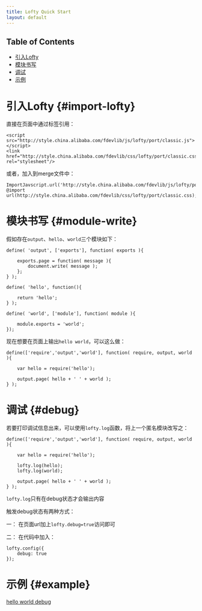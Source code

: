 ```yaml
---
title: Lofty Quick Start
layout: default
---
```


## Table of Contents

* [引入Lofty](#import-lofty)
* [模块书写](#module-write)
* [调试](#debug)
* [示例](#example)

# 引入Lofty {#import-lofty}

直接在页面中通过标签引用：

    <script src="http://style.china.alibaba.com/fdevlib/js/lofty/port/classic.js"></script>
    <link href="http://style.china.alibaba.com/fdevlib/css/lofty/port/classic.css" rel="stylesheet"/>
    
或者，加入到merge文件中：

    ImportJavscript.url('http://style.china.alibaba.com/fdevlib/js/lofty/port/classic.js');
    @import url(http://style.china.alibaba.com/fdevlib/css/lofty/port/classic.css);

# 模块书写 {#module-write}

假如存在`output`、`hello`、`world`三个模块如下：

    define( 'output', ['exports'], function( exports ){
        
        exports.page = function( message ){
            document.write( message );
        };
    } );

    define( 'hello', function(){
        
        return 'hello';
    } );

    define( 'world', ['module'], function( module ){
        
        module.exports = 'world';
    });

现在想要在页面上输出`hello world`，可以这么做：

    define(['require','output','world'], function( require, output, world ){
        
        var hello = require('hello');
        
        output.page( hello + ' ' + world );
    } );

# 调试 {#debug}

若要打印调试信息出来，可以使用`lofty.log`函数，将上一个匿名模块改写之：

    define(['require','output','world'], function( require, output, world ){
        
        var hello = require('hello');
        
        lofty.log(hello);
        lofty.log(world);
        
        output.page( hello + ' ' + world );
    } );

`lofty.log`只有在debug状态才会输出内容

触发debug状态有两种方式：

一： 在页面url加上`lofty.debug=true`访问即可

二： 在代码中加入：

    lofty.config({
        debug: true
    });
    
# 示例 {#example}

[hello world debug](/examples/hello-world/runner.html?lofty.debug=true)
